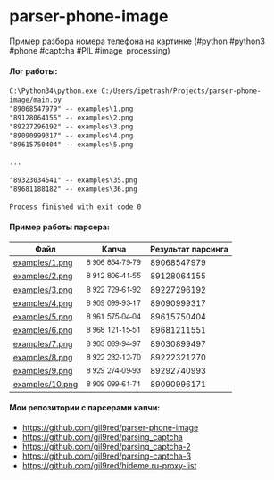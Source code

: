 parser-phone-image
===========

Пример разбора номера телефона на картинке (#python #python3 #phone #captcha #PIL #image_processing)


#### Лог работы:
```
C:\Python34\python.exe C:/Users/ipetrash/Projects/parser-phone-image/main.py
"89068547979" -- examples\1.png
"89128064155" -- examples\2.png
"89227296192" -- examples\3.png
"89090999317" -- examples\4.png
"89615750404" -- examples\5.png

...

"89323034541" -- examples\35.png
"89681188182" -- examples\36.png

Process finished with exit code 0
```

#### Пример работы парсера: 
Файл         | Капча | Результат парсинга
------------ | ------------ | ------------
[examples/1.png](examples/1.png) | ![examples/1.png](examples/1.png) | 89068547979
[examples/2.png](examples/2.png) | ![examples/2.png](examples/2.png) | 89128064155
[examples/3.png](examples/3.png) | ![examples/3.png](examples/3.png) | 89227296192
[examples/4.png](examples/4.png) | ![examples/4.png](examples/4.png) | 89090999317
[examples/5.png](examples/5.png) | ![examples/5.png](examples/5.png) | 89615750404
[examples/6.png](examples/6.png) | ![examples/6.png](examples/6.png) | 89681211551
[examples/7.png](examples/7.png) | ![examples/7.png](examples/7.png) | 89030899497
[examples/8.png](examples/8.png) | ![examples/8.png](examples/8.png) | 89222321270
[examples/9.png](examples/9.png) | ![examples/9.png](examples/9.png) | 89292740993
[examples/10.png](examples/10.png) | ![examples/10.png](examples/10.png) | 89090996171

#### Мои репозитории с парсерами капчи:
* https://github.com/gil9red/parser-phone-image
* https://github.com/gil9red/parsing_captcha
* https://github.com/gil9red/parsing_captcha-2
* https://github.com/gil9red/parsing-captcha-3
* https://github.com/gil9red/hideme.ru-proxy-list
